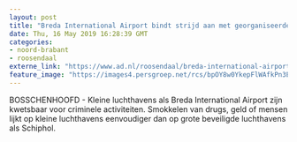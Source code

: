 ```yaml
---
layout: post
title: "Breda International Airport bindt strijd aan met georganiseerde criminaliteit"
date: Thu, 16 May 2019 16:28:39 GMT
categories: 
- noord-brabant 
- roosendaal 
externe_link: "https://www.ad.nl/roosendaal/breda-international-airport-bindt-strijd-aan-met-georganiseerde-criminaliteit~aa32b167/"
feature_image: "https://images4.persgroep.net/rcs/bpOY8w0YkepFlWAfkPn3Ez8hlhc/diocontent/148537432/_fitwidth/400/?appId=21791a8992982cd8da851550a453bd7f&quality=0.7"
---
```


BOSSCHENHOOFD - Kleine luchthavens als Breda International Airport zijn kwetsbaar voor criminele activiteiten.  Smokkelen van drugs, geld of mensen lijkt op kleine luchthavens eenvoudiger dan op grote beveiligde  luchthavens als Schiphol.
